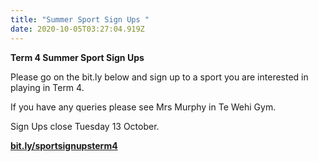 ```yaml
---
title: "Summer Sport Sign Ups "
date: 2020-10-05T03:27:04.919Z
---
```

**Term 4 Summer Sport Sign Ups** 

Please go on the bit.ly below and sign up to a sport you are interested in playing in Term 4. 

If you have any queries please see Mrs Murphy in Te Wehi Gym. 

Sign Ups close Tuesday 13 October. 

**[bit.ly/sportsignupsterm4](bit.ly/sportsignupsterm4)**